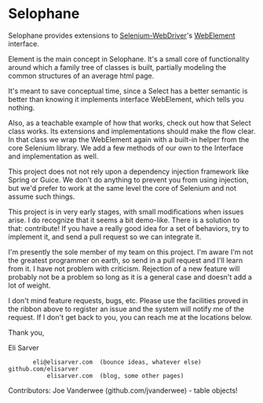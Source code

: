 Selophane
=========

Selophane provides extensions to [Selenium-WebDriver](http://seleniumhq.org/)'s [WebElement](http://selenium.googlecode.com/svn/trunk/docs/api/java/org/openqa/selenium/WebElement.html) interface.

Element is the main concept in Selophane. It's a small core of functionality around which a family tree of classes is built, partially modeling the common structures of an average html page. 

It's meant to save conceptual time, since a Select has a better semantic  is better than knowing it implements interface WebElement, which tells you nothing.

Also, as a teachable example of how that works, check out how that Select class works. Its extensions and implementations should make the flow clear. In that class we wrap the WebElement again with a built-in helper from the core Selenium library. We add a few methods of our own to the Interface and implementation as well.

This project does not not rely upon a dependency injection framework like Spring or Guice. We don't do anything to prevent you from using injection, but we'd prefer to work at the same level the core of Selenium and not assume such things.

This project is in very early stages, with small modifications when issues arise. I do recognize that it seems a bit demo-like. There is a solution to that: contribute! If you have a really good idea for a set of behaviors, try to implement it, and send a pull request so we can integrate it.

I'm presently the sole member of my team on this project. I'm aware I'm not the greatest programmer on earth, so send in a pull request and I'll learn from it. I have not problem with criticism. Rejection of a new feature will probably not be a problem so long as it is a general case and doesn't add a lot of weight.

I don't mind feature requests, bugs, etc. Please use the facilities proved in the ribbon above to register an issue and the system will notify me of the request. If I don't get back to you, you can reach me at the locations below.

Thank you,

Eli Sarver

```
       eli@elisarver.com  (bounce ideas, whatever else)
github.com/elisarver
           elisarver.com  (blog, some other pages)
```

Contributors:
  Joe Vanderwee (github.com/jvanderwee) - table objects!
